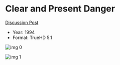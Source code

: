 # Clear and Present Danger

[Discussion Post](https://www.avsforum.com/threads/bass-eq-for-filtered-movies.2995212/post-56733086)

* Year: 1994
* Format: TrueHD 5.1

![img 0](https://fanart.tv/fanart/movies/9331/moviethumb/clear-and-present-danger-5510ad23b46e8.jpg)

![img 1](https://i.imgur.com/PriZWT6.png)

